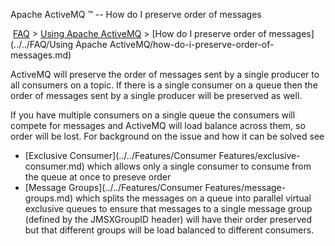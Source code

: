 Apache ActiveMQ ™ -- How do I preserve order of messages 

 [FAQ](/FAQ/index.md) > [Using Apache ActiveMQ](../../FAQ/using-apache-activemq.md) > [How do I preserve order of messages](../../FAQ/Using Apache ActiveMQ/how-do-i-preserve-order-of-messages.md)


ActiveMQ will preserve the order of messages sent by a single producer to all consumers on a topic. If there is a single consumer on a queue then the order of messages sent by a single producer will be preserved as well.

If you have multiple consumers on a single queue the consumers will compete for messages and ActiveMQ will load balance across them, so order will be lost. For background on the issue and how it can be solved see

*   [Exclusive Consumer](../../Features/Consumer Features/exclusive-consumer.md) which allows only a single consumer to consume from the queue at once to preseve order
*   [Message Groups](../../Features/Consumer Features/message-groups.md) which splits the messages on a queue into parallel virtual exclusive queues to ensure that messages to a single message group (defined by the JMSXGroupID header) will have their order preserved but that different groups will be load balanced to different consumers.


